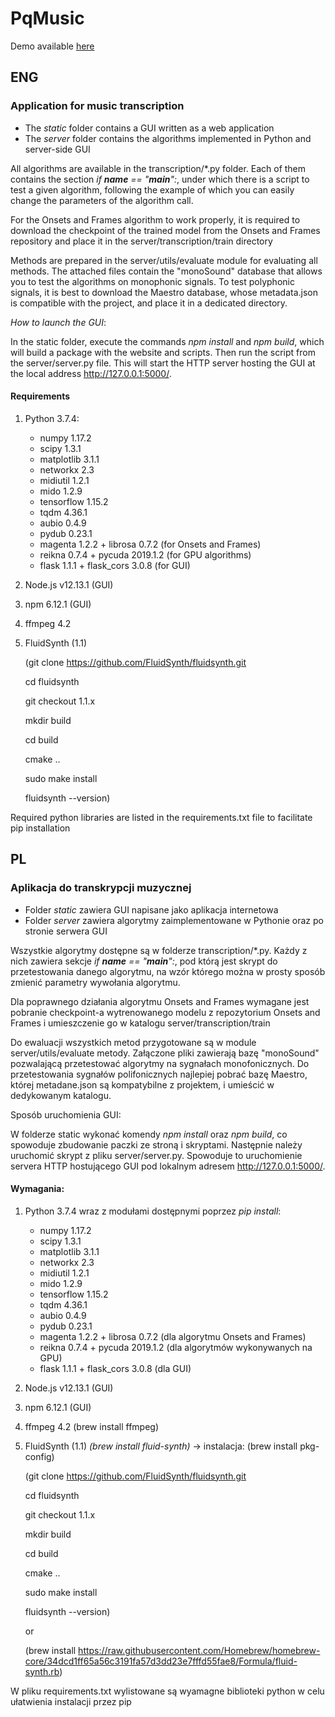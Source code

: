 
# PqMusic

Demo available <a href="https://pqmusic.fly.dev/">here</a>

## ENG

### Application for music transcription

* The *static* folder contains a GUI written as a web application
* The *server* folder contains the algorithms implemented in Python and server-side GUI

All algorithms are available in the transcription/*.py folder. Each of them contains the section _if __name__ == "__main__":_, under which there is a script to test a given algorithm, following the example of which you can easily change the parameters of the algorithm call.

For the Onsets and Frames algorithm to work properly, it is required to download the checkpoint of the trained model from the Onsets and Frames repository and place it in the server/transcription/train directory

Methods are prepared in the server/utils/evaluate module for evaluating all methods. The attached files contain the "monoSound" database that allows you to test the algorithms on monophonic signals. To test polyphonic signals, it is best to download the Maestro database, whose metadata.json is compatible with the project, and place it in a dedicated directory.

*How to launch the GUI*:

In the static folder, execute the commands _npm install_ and _npm build_, which will build a package with the website and scripts. Then run the script from the server/server.py file. This will start the HTTP server hosting the GUI at the local address http://127.0.0.1:5000/.

#### Requirements

1. Python 3.7.4:
    * numpy 1.17.2
    * scipy 1.3.1
    * matplotlib 3.1.1
    * networkx 2.3
    * midiutil 1.2.1
    * mido 1.2.9
    * tensorflow 1.15.2
    * tqdm 4.36.1
    * aubio 0.4.9
    * pydub 0.23.1
    * magenta 1.2.2 + librosa 0.7.2 (for Onsets and Frames)
    * reikna 0.7.4 + pycuda 2019.1.2 (for GPU algorithms)
    * flask 1.1.1 + flask_cors 3.0.8 (for GUI)
1. Node.js v12.13.1 (GUI)
1. npm 6.12.1 (GUI)
1. ffmpeg 4.2
1. FluidSynth (1.1)

    (git clone https://github.com/FluidSynth/fluidsynth.git

    cd fluidsynth

    git checkout 1.1.x

    mkdir build

    cd build

    cmake ..

    sudo make install

    fluidsynth --version)

Required python libraries are listed in the requirements.txt file to facilitate pip installation

## PL

### Aplikacja  do transkrypcji muzycznej

* Folder *static* zawiera GUI napisane jako aplikacja internetowa
* Folder *server* zawiera algorytmy zaimplementowane w Pythonie oraz po stronie serwera GUI

Wszystkie algorytmy dostępne są w folderze transcription/*.py. Każdy z nich zawiera sekcje _if __name__ == "__main__":_, pod którą jest skrypt do przetestowania danego algorytmu, na wzór którego można w prosty sposób zmienić parametry wywołania algorytmu.

Dla poprawnego działania algorytmu Onsets and Frames wymagane jest pobranie checkpoint-a wytrenowanego modelu z repozytorium Onsets and Frames i umieszczenie go w katalogu server/transcription/train

Do ewaluacji wszystkich metod przygotowane są w module server/utils/evaluate metody. Załączone pliki zawierają bazę "monoSound" pozwalającą przetestować algorytmy na sygnałach monofonicznych. Do przetestowania sygnałów polifonicznych najlepiej pobrać bazę Maestro, której metadane.json są kompatybilne z projektem, i umieścić w dedykowanym katalogu.

Sposób uruchomienia GUI:

W folderze static wykonać komendy _npm install_ oraz _npm build_, co spowoduje zbudowanie paczki ze stroną i skryptami. Następnie należy uruchomić skrypt z pliku server/server.py. Spowoduje to uruchomienie servera HTTP hostującego GUI pod lokalnym adresem http://127.0.0.1:5000/.

#### Wymagania:

1. Python 3.7.4 wraz z modułami dostępnymi poprzez _pip install_:
    * numpy 1.17.2
    * scipy 1.3.1
    * matplotlib 3.1.1
    * networkx 2.3
    * midiutil 1.2.1
    * mido 1.2.9
    * tensorflow 1.15.2
    * tqdm 4.36.1
    * aubio 0.4.9
    * pydub 0.23.1
    * magenta 1.2.2 + librosa 0.7.2 (dla algorytmu Onsets and Frames)
    * reikna 0.7.4 + pycuda 2019.1.2 (dla algorytmów wykonywanych na GPU)
    * flask 1.1.1 + flask_cors 3.0.8 (dla GUI)
1. Node.js v12.13.1 (GUI)
1. npm 6.12.1 (GUI)
1. ffmpeg 4.2 (brew install ffmpeg)
1. FluidSynth (1.1) _(brew install fluid-synth)_ -> instalacja:
(brew install pkg-config)

    (git clone https://github.com/FluidSynth/fluidsynth.git

    cd fluidsynth

    git checkout 1.1.x

    mkdir build

    cd build

    cmake ..

    sudo make install

    fluidsynth --version)

    or

    (brew install https://raw.githubusercontent.com/Homebrew/homebrew-core/34dcd1ff65a56c3191fa57d3dd23e7fffd55fae8/Formula/fluid-synth.rb)

W pliku requirements.txt wylistowane są wyamagne biblioteki python w celu ułatwienia instalacji przez pip
